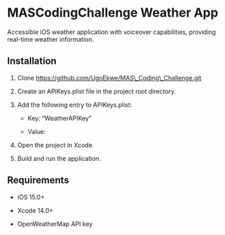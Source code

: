 MASCodingChallenge Weather App
==============================

Accessible iOS weather application with voiceover capabilities, providing real-time weather information.

Installation
------------

1.  Clone https://github.com/UgoEkwe/MAS\_Coding\_Challenge.git
    
2.  Create an APIKeys.plist file in the project root directory.
    
3.  Add the following entry to APIKeys.plist:
    
    *   Key: “WeatherAPIKey”
        
    *   Value:
        
4.  Open the project in Xcode.
    
5.  Build and run the application.
    

Requirements
------------

*   iOS 15.0+
    
*   Xcode 14.0+
    
*   OpenWeatherMap API key

